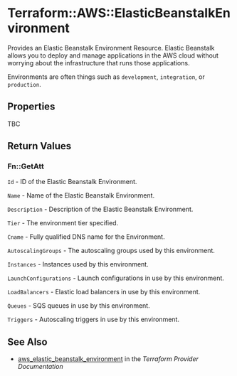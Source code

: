 # Terraform::AWS::ElasticBeanstalkEnvironment

Provides an Elastic Beanstalk Environment Resource. Elastic Beanstalk allows
you to deploy and manage applications in the AWS cloud without worrying about
the infrastructure that runs those applications.

Environments are often things such as `development`, `integration`, or
`production`.

## Properties

TBC

## Return Values

### Fn::GetAtt

`Id` - ID of the Elastic Beanstalk Environment.

`Name` - Name of the Elastic Beanstalk Environment.

`Description` - Description of the Elastic Beanstalk Environment.

`Tier` - The environment tier specified.

`Cname` - Fully qualified DNS name for the Environment.

`AutoscalingGroups` - The autoscaling groups used by this environment.

`Instances` - Instances used by this environment.

`LaunchConfigurations` - Launch configurations in use by this environment.

`LoadBalancers` - Elastic load balancers in use by this environment.

`Queues` - SQS queues in use by this environment.

`Triggers` - Autoscaling triggers in use by this environment.

## See Also

* [aws_elastic_beanstalk_environment](https://www.terraform.io/docs/providers/aws/r/elastic_beanstalk_environment.html) in the _Terraform Provider Documentation_